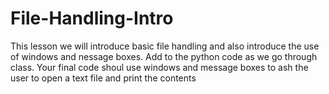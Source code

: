 # File-Handling-Intro
This lesson we will introduce basic file handling and also introduce the use of windows and nessage boxes. Add to the python code as we go through class. Your final code shoul use windows and message boxes to ash the user to open a text file and print the contents
